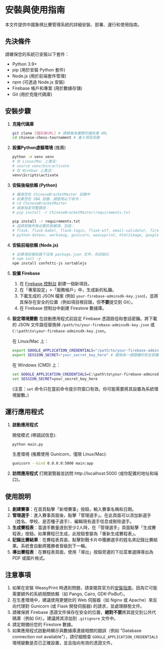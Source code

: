 # 安裝與使用指南

本文件提供中國象棋比賽管理系統的詳細安裝、部署、運行和使用指南。

## 先決條件

請確保您的系統已安裝以下套件：

- Python 3.9+
- pip (用於安裝 Python 套件)
- Node.js (用於前端套件管理)
- npm (可透過 Node.js 安裝)
- Firebase 帳戶和專案 (用於數據存儲)
- Git (用於克隆代碼庫)

## 安裝步驟

1.  **克隆代碼庫**
    ```bash
    git clone [儲存庫URL] # 請替換為實際的儲存庫 URL
    cd chinese-chess-tournament # 進入項目目錄
    ```

2.  **設置Python虛擬環境** (推薦)
    ```bash
    python -m venv venv
    # 在 Linux/Mac 上激活:
    # source venv/bin/activate
    # 在 Windows 上激活:
    venv\Scripts\activate
    ```

3.  **安裝後端依賴 (Python)**
    ```bash
    # 確保您在 ChineseBracketMaster 目錄中
    # 如果您在 SBA 目錄，請使用以下命令：
    # cd ChineseBracketMaster
    # 或者指定完整路徑：
    # pip install -r ChineseBracketMaster\requirements.txt
    
    pip install -r requirements.txt
    # 這將安裝所有必要的依賴項，包括：
    # flask, flask-babel, flask-login, flask-wtf, email-validator, firebase-admin, 
    # python-dotenv, werkzeug, gunicorn, weasyprint, html2image, google-cloud-firestore
    ```

4.  **安裝前端依賴 (Node.js)**
    ```bash
    # 如果項目根目錄下沒有 package.json 文件，先初始化
    # npm init -y
    npm install confetti-js sortablejs
    ```

5.  **設置 Firebase**
    1.  在 [Firebase 控制台](https://console.firebase.google.com/) 創建一個新項目。
    2.  在「專案設定」>「服務帳戶」中，生成新的私鑰。
    3.  下載生成的 JSON 檔案 (例如 `your-firebase-adminsdk-key.json`)，並將其保存在安全的位置（例如項目根目錄，但**不要**提交到 Git）。
    4.  在 Firebase 控制台中創建 Firestore 數據庫。

6.  **設定環境變數**
    在啟動應用程式前設定 Firebase 憑證路徑和會話密鑰。將下載的 JSON 文件路徑替換掉 `/path/to/your-firebase-adminsdk-key.json` 或 `C:\path\to\your-firebase-adminsdk-key.json`。

    在 Linux/Mac 上：
    ```bash
    export GOOGLE_APPLICATION_CREDENTIALS="/path/to/your-firebase-adminsdk-key.json"
    export SESSION_SECRET="your_secret_key_here" # 替換為一個隨機的安全密鑰
    ```

    在 Windows (CMD) 上：
    ```cmd
    set GOOGLE_APPLICATION_CREDENTIALS=C:\path\to\your-firebase-adminsdk-key.json
    set SESSION_SECRET=your_secret_key_here
    ```
    (注意：`set` 命令只在當前命令提示符窗口有效。你可能需要將其設置為系統環境變數。)

## 運行應用程式

1.  **啟動應用程式**

    開發模式 (帶調試信息):
    ```bash
    python main.py
    ```

    生產環境 (推薦使用 Gunicorn，僅限 Linux/Mac):
    ```bash
    gunicorn --bind 0.0.0.0:5000 main:app
    ```

2.  **訪問應用程式**
    打開瀏覽器並訪問 http://localhost:5000 (或你配置的地址和端口)。

## 使用說明

1.  **創建賽事**：在首頁點擊「新增賽事」按鈕，輸入賽事名稱和日期。
2.  **管理選手**：進入賽事頁面後，點擊「管理選手」。在此頁面可以添加新選手（姓名、學校、是否種子選手）、編輯現有選手信息或刪除選手。
3.  **生成賽程表**：當選手數量達到至少2人時，在「管理選手」頁面點擊「生成賽程表」按鈕。如果賽程已生成，此按鈕會變為「重新生成賽程表」。
4.  **記錄比賽結果**：在賽程表頁面，點擊對戰卡片中獲勝選手的姓名來記錄比賽結果。系統會自動將獲勝者晉級到下一輪。
5.  **導出賽程表**：在賽程表頁面，使用「導出」按鈕旁邊的下拉菜單選擇導出為 PDF 或圖片格式。

## 注意事項

1.  如果在安裝 WeasyPrint 時遇到問題，請查閱其官方的[安裝指南](https://doc.courtbouillon.org/weasyprint/stable/first_steps.html)，因為它可能需要額外的系統相關依賴（如 Pango, Cairo, GDK-PixBuf）。
2.  在生產環境中，建議使用更健壯的 Web 伺服器（如 Nginx 或 Apache）來反向代理對 Gunicorn (或 Flask 開發伺服器) 的請求，並處理靜態文件。
3.  請確保將 Firebase 憑證文件保存在安全的位置，**絕對不要**將其提交到公共代碼庫（例如 Git）。建議將其添加到 `.gitignore` 文件中。
4.  請定期備份您的 Firestore 數據。
5.  如果應用程式啟動時顯示與數據庫連接相關的錯誤（例如 "Database connection not available"），請仔細檢查 `GOOGLE_APPLICATION_CREDENTIALS` 環境變數是否已正確設置，並且指向有效的憑證文件。
